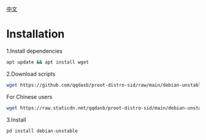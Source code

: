 [中文](https://github.com/qqdasb/proot-distro-sid/blob/main/README-CN.md)

# Installation
1.Install dependencies

```bash
apt update && apt install wget
```

2.Download scripts

```bash
wget https://github.com/qqdasb/proot-distro-sid/raw/main/debian-unstable-us.sh -O $PREFIX/etc/proot-distro/debian-unstable.sh
```

For Chinese users

```bash
wget https://raw.staticdn.net/qqdasb/proot-distro-sid/main/debian-unstable.sh -O $PREFIX/etc/proot-distro/debian-unstable.sh
```

3.Install

```bash
pd install debian-unstable
```
